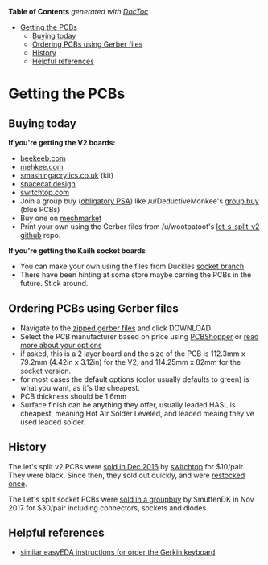 <!-- START doctoc generated TOC please keep comment here to allow auto update -->
<!-- DON'T EDIT THIS SECTION, INSTEAD RE-RUN doctoc TO UPDATE -->
**Table of Contents**  *generated with [DocToc](https://github.com/thlorenz/doctoc)*

- [Getting the PCBs](#getting-the-pcbs)
  - [Buying today](#buying-today)
  - [Ordering PCBs using Gerber files](#ordering-pcbs-using-gerber-files)
  - [History](#history)
  - [Helpful references](#helpful-references)

<!-- END doctoc generated TOC please keep comment here to allow auto update -->

# Getting the PCBs

## Buying today

**If you're getting the V2 boards:**
- [beekeeb.com](https://beekeeb.com/lets-split-v2-pcbs/)
- [mehkee.com](https://mehkee.com/products/lets-split-pcb?variant=44914069775)
- [smashingacrylics.co.uk](https://smashingacrylics.co.uk/product/lets-split-pcb-kits/) (kit)
- [spacecat.design](https://spacecat.design/products/lets-split-pcbs)
- [switchtop.com](http://www.switchtop.com/product/let-s-split-40-percent-pcb)
- Join a group buy ([obligatory PSA](https://www.reddit.com/r/MechanicalKeyboards/wiki/psagroupbuys)) like /u/DeductiveMonkee's [group buy](https://www.reddit.com/r/mechmarket/comments/5ti0g4/gb_lets_split_kits/) (blue PCBs)
- Buy one on [mechmarket](https://www.reddit.com/r/mechmarket/)
- Print your own using the Gerber files from /u/wootpatoot's [let-s-split-v2 github](https://github.com/climbalima/let-s-Split-v2) repo.

**If you're getting the Kailh socket boards**
- You can make your own using the files from Duckles [socket branch](https://github.com/Duckle29/let-s-Split-v2/tree/socket-reverseable)
- There have been hinting at some store maybe carring the PCBs in the future. Stick around.


## Ordering PCBs using Gerber files

- Navigate to the [zipped gerber files](https://github.com/climbalima/let-s-Split-v2/blob/master/lets_split/lets%20split/lets%20split.zip) and click DOWNLOAD
- Select the PCB manufacturer based on price using [PCBShopper](http://pcbshopper.com/) or [read more about your options](https://www.reddit.com/r/electronics/wiki/pcb-manufacturers)
- if asked, this is a 2 layer board and the size of the PCB is 112.3mm x 79.2mm (4.42in x 3.12in) for the V2, and 114.25mm x 82mm for the socket version.
- for most cases the default options (color usually defaults to green) is what you want, as it's the cheapest.
- PCB thickness should be 1.6mm
- Surface finish can be anything they offer, usually leaded HASL is cheapest, meaning Hot Air Solder Leveled, and leaded meaing they've used leaded solder. 

## History

The let's split v2 PCBs were [sold in Dec 2016](https://www.reddit.com/r/MechanicalKeyboards/comments/5gbp3l/buying_lets_split_40_pcbs_from_uwootpatoot/) by [switchtop](http://www.switchtop.com/product/let-s-split-40-percent-pcb) for $10/pair. They were black. Since then, they sold out quickly, and were [restocked once](https://www.reddit.com/r/mechmarket/comments/5l3ds5/vendor_lets_split_40_pcbs_restocked_at_switchtop/).

The Let's split socket PCBs were [sold in a groupbuy](https://www.reddit.com/r/MechanicalKeyboards/comments/7cu03j/interest_check_update_lets_split_kailh_socket/) by SmuttenDK in Nov 2017 for $30/pair including connectors, sockets and diodes. 

## Helpful references

- [similar easyEDA instructions for order the Gerkin keyboard](http://www.40percent.club/2017/03/ordering-pcb.html)
